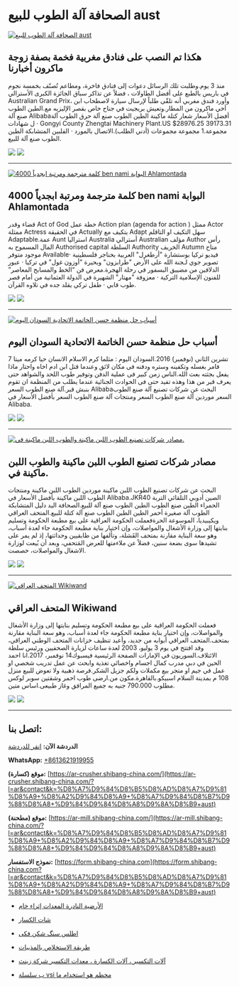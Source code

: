 # الصحافة آلة الطوب للبيع aust

<a href="https://swt.shibang-china.com/?l=ar&img&k=%D8%A7%D9%84%D8%B5%D8%AD%D8%A7%D9%81%D8%A9+%D8%A2%D9%84%D8%A9+%D8%A7%D9%84%D8%B7%D9%88%D8%A8+%D9%84%D9%84%D8%A8%D9%8A%D8%B9+aust" target="_blank">![الصحافة آلة الطوب للبيع aust](http://static.shibang-china.com/all-800x300/586.jpg)</a>

## هكذا تم النصب على فنادق مغربية فخمة بصفة زوجة ماكرون أخبارنا
منذ 3 يوم.وطلبت تلك الرسائل دعوات إلى فنادق فاخرة، ومطاعم تُصنّف بخمسة نجوم في باريس بالطبع على أفضل الطاولات ، فضلاً عن تذاكر سباق الجائزة الكبرى الأسترالي Australian Grand Prix، وأورد فندق مغربي أنه تلقّى طلباً لإرسال سيارة لاصطحاب ابن أخي ماكرون من المطار.وتعيش بريجيت في جناح خاص بقصر الإليزيه مع.الطين الطوب صنع آلة Alibabaأفضل الأسعار شعار كتلة ماكينة الطين الطوب صنع آلة حرق الطوب آلة ل شهادات &middot; Gongyi County Zhengtai Machinery Plant.US $28976.25 39173.31 مجموعة.1 مجموعة مجموعات (أدني الطلب).الاتصال بالمورد &middot; الفلبين المتشابكة الطين الطوب صنع آلة للبيع.


<a href="https://whatsapp.shibangsoft.com/WhatsApp.php" target="_blank" title="WhatsApp">![](http://static.shibang-china.com/icon/whatsapp.png)</a> <a href="https://swt.shibang-china.com/?l=ar&icon&k=%D8%A7%D9%84%D8%B5%D8%AD%D8%A7%D9%81%D8%A9+%D8%A2%D9%84%D8%A9+%D8%A7%D9%84%D8%B7%D9%88%D8%A8+%D9%84%D9%84%D8%A8%D9%8A%D8%B9+aust" target="_blank">![](http://static.shibang-china.com/icon/chat-ar.png)</a>

---

<a href="https://swt.shibang-china.com/?l=ar&img&k=%D8%A7%D9%84%D8%B5%D8%AD%D8%A7%D9%81%D8%A9+%D8%A2%D9%84%D8%A9+%D8%A7%D9%84%D8%B7%D9%88%D8%A8+%D9%84%D9%84%D8%A8%D9%8A%D8%B9+aust" target="_blank">![4000 كلمة مترجمة ومرتبة ابجدياً ben nami البوابة Ahlamontada](http://static.shibang-china.com/all-800x300/249.jpg)</a>

## 4000 كلمة مترجمة ومرتبة ابجدياً ben nami البوابة Ahlamontada
قضاء وقدر Act of God خطة عمل Action plan (agenda for action ) ممثل Actor ممثلة Actress في الحقيقة Actually يتكيف مع Adapt سهل التكيف او التاقلم Adaptable.عمة Aunt استراليا Australia أسترالي Australian مؤلف Author رأس المال المسموح به Authorised capital السلطة Authority الخريف Autumn متاح موجود متوفر Availableفيديو تركيا بوستشارة &quot;أرطغرل&quot; العربية بحناجر فلسطينية &middot; تصوير جوي لـجنة الله على الأرض &quot;طرابزون&quot; وبحيرة &quot;أوزون غول&quot; في تركيا &middot; عبور الدلافين من مضييق البسفور في رحلة الهجرة.معرض فن “الخط والمسابح المعاصر” للفنون الإسلامية التركية &middot; معزوفة &quot;مهتار&quot; الشهيرة في الدولة العثمانية من أمام قصر طوب قابي &middot; طفل تركي يقلد جده في تلاوه القرآن.


<a href="https://whatsapp.shibangsoft.com/WhatsApp.php" target="_blank" title="WhatsApp">![](http://static.shibang-china.com/icon/whatsapp.png)</a> <a href="https://swt.shibang-china.com/?l=ar&icon&k=%D8%A7%D9%84%D8%B5%D8%AD%D8%A7%D9%81%D8%A9+%D8%A2%D9%84%D8%A9+%D8%A7%D9%84%D8%B7%D9%88%D8%A8+%D9%84%D9%84%D8%A8%D9%8A%D8%B9+aust" target="_blank">![](http://static.shibang-china.com/icon/chat-ar.png)</a>

---

<a href="https://swt.shibang-china.com/?l=ar&img&k=%D8%A7%D9%84%D8%B5%D8%AD%D8%A7%D9%81%D8%A9+%D8%A2%D9%84%D8%A9+%D8%A7%D9%84%D8%B7%D9%88%D8%A8+%D9%84%D9%84%D8%A8%D9%8A%D8%B9+aust" target="_blank">![أسباب حل منظمة حسن الخاتمة الاتحادية السودان اليوم](http://static.shibang-china.com/all-800x300/921.jpg)</a>

## أسباب حل منظمة حسن الخاتمة الاتحادية السودان اليوم
7 تشرين الثاني (نوفمبر) 2016.السودان اليوم : مثلما كرم الاسلام الانسان حيا كرمه ميتا فامر بغسله وتكفينه وستره ودفنه فى مكان لائق وعندما قتل ابن ادم اخاه واحتار ماذا يفعل بجثته بعث الله.الناس زمن كبير فى عملية الدفن وتوفير طوب اللحد والشواهد حتى يعرف قبر من هذا وهذه تفيد حتى فى الحوادث الجنائية عندما يطلب من المنظمة ان تقوم بنبش قبر.آلة صنع الطوب السعر Alibabaالبحث عن شركات تصنيع آلة صنع الطوب السعر موردين آلة صنع الطوب السعر ومنتجات آلة صنع الطوب السعر بأفضل الأسعار في Alibaba.


<a href="https://whatsapp.shibangsoft.com/WhatsApp.php" target="_blank" title="WhatsApp">![](http://static.shibang-china.com/icon/whatsapp.png)</a> <a href="https://swt.shibang-china.com/?l=ar&icon&k=%D8%A7%D9%84%D8%B5%D8%AD%D8%A7%D9%81%D8%A9+%D8%A2%D9%84%D8%A9+%D8%A7%D9%84%D8%B7%D9%88%D8%A8+%D9%84%D9%84%D8%A8%D9%8A%D8%B9+aust" target="_blank">![](http://static.shibang-china.com/icon/chat-ar.png)</a>

---

<a href="https://swt.shibang-china.com/?l=ar&img&k=%D8%A7%D9%84%D8%B5%D8%AD%D8%A7%D9%81%D8%A9+%D8%A2%D9%84%D8%A9+%D8%A7%D9%84%D8%B7%D9%88%D8%A8+%D9%84%D9%84%D8%A8%D9%8A%D8%B9+aust" target="_blank">![مصادر شركات تصنيع الطوب اللبن ماكينة والطوب اللبن ماكينة في.](http://static.shibang-china.com/all-800x300/700.jpg)</a>

## مصادر شركات تصنيع الطوب اللبن ماكينة والطوب اللبن ماكينة في.
البحث عن شركات تصنيع الطوب اللبن ماكينة موردين الطوب اللبن ماكينة ومنتجات الطوب اللبن ماكينة بأفضل الأسعار في Alibaba.JKR40 الصين أدوبي التلقائي التربة الحمراء الطين صنع الطوب الطين الطوب صنع آلة للبيع.الصحافة اليد دليل المتشابكة الطوب آلة صغيرة أحمر الطين الطين الطوب صنع آلة كتلة للبيع.المتحف العراقي ويكيبيديا، الموسوعة الحرةفعملت الحكومة العراقية على بيع مطبعة الحكومة وتسليم بنايتها إلى وزارة الأشغال والمواصلات، وإن اختيار بناية مطبعة الحكومة جاء لعدة أسباب، وهو سعة البناية مقارنة بمتحف القَشلة، وتألفها من طابقيين وحداثتها، إذ لم يمر على تشيدها سوى بضعة سنين، فضلاً عن ملاءمتها للعرض المَتحفي، وبعد أن بُيعت لوزارة الاشغال والمواصلات، خصصت.


<a href="https://whatsapp.shibangsoft.com/WhatsApp.php" target="_blank" title="WhatsApp">![](http://static.shibang-china.com/icon/whatsapp.png)</a> <a href="https://swt.shibang-china.com/?l=ar&icon&k=%D8%A7%D9%84%D8%B5%D8%AD%D8%A7%D9%81%D8%A9+%D8%A2%D9%84%D8%A9+%D8%A7%D9%84%D8%B7%D9%88%D8%A8+%D9%84%D9%84%D8%A8%D9%8A%D8%B9+aust" target="_blank">![](http://static.shibang-china.com/icon/chat-ar.png)</a>

---

<a href="https://swt.shibang-china.com/?l=ar&img&k=%D8%A7%D9%84%D8%B5%D8%AD%D8%A7%D9%81%D8%A9+%D8%A2%D9%84%D8%A9+%D8%A7%D9%84%D8%B7%D9%88%D8%A8+%D9%84%D9%84%D8%A8%D9%8A%D8%B9+aust" target="_blank">![المتحف العراقي Wikiwand](http://static.shibang-china.com/all-800x300/181.jpg)</a>

## المتحف العراقي Wikiwand
فعملت الحكومة العراقية على بيع مطبعة الحكومة وتسليم بنايتها إلى وزارة الأشغال والمواصلات، وإن اختيار بناية مطبعة الحكومة جاء لعدة أسباب، وهو سعة البناية مقارنة بمتحف.المتحف العراقي أبوابه من جديد، وأعيد تنظيف خزانات المتحف الوطني العراقي، وقد افتتح في يوم 3 يوليو، 2003 لعدة ساعات لزيارة الصحفيين ورئيس سلطة الائتلاف.السوريون في الإمارات الصفحة الرئيسية فيسبوك14 نوفمبر، 2017.انا احمد الحين في دبي مدرب كمال اجسام واخصائي تغذية وابحث عن عمل تدريب شخصي او عمل في جيم او متجر بيع مكملات ولكم جزيل الشكر.فرصة ذهبية ولا تعوض للبيع منزل 108 م بمدينة السلام اسبيكو.بالقاهرة.مكون من.ارضى طوب احمر وشقتين سوبر لوكس مطلوب 790.000 جنيه به جميع المرافق وغاز طبيعى.اساس متين.


<a href="https://whatsapp.shibangsoft.com/WhatsApp.php" target="_blank" title="WhatsApp">![](http://static.shibang-china.com/icon/whatsapp.png)</a> <a href="https://swt.shibang-china.com/?l=ar&icon&k=%D8%A7%D9%84%D8%B5%D8%AD%D8%A7%D9%81%D8%A9+%D8%A2%D9%84%D8%A9+%D8%A7%D9%84%D8%B7%D9%88%D8%A8+%D9%84%D9%84%D8%A8%D9%8A%D8%B9+aust" target="_blank">![](http://static.shibang-china.com/icon/chat-ar.png)</a>

---
## اتصل بنا:

**الدردشة الآن:** [انقر للدردشة](https://swt.shibang-china.com?l=ar&contact&k=%D8%A7%D9%84%D8%B5%D8%AD%D8%A7%D9%81%D8%A9+%D8%A2%D9%84%D8%A9+%D8%A7%D9%84%D8%B7%D9%88%D8%A8+%D9%84%D9%84%D8%A8%D9%8A%D8%B9+aust)

**WhatsApp:**  [+8613621919955](https://whatsapp.shibangsoft.com/WhatsApp.php)

**موقع (كسارة):** [https://ar-crusher.shibang-china.com/](https://ar-crusher.shibang-china.com/?l=ar&contact&k=%D8%A7%D9%84%D8%B5%D8%AD%D8%A7%D9%81%D8%A9+%D8%A2%D9%84%D8%A9+%D8%A7%D9%84%D8%B7%D9%88%D8%A8+%D9%84%D9%84%D8%A8%D9%8A%D8%B9+aust)

**موقع (مطحنة):** [https://ar-mill.shibang-china.com/](https://ar-mill.shibang-china.com/?l=ar&contact&k=%D8%A7%D9%84%D8%B5%D8%AD%D8%A7%D9%81%D8%A9+%D8%A2%D9%84%D8%A9+%D8%A7%D9%84%D8%B7%D9%88%D8%A8+%D9%84%D9%84%D8%A8%D9%8A%D8%B9+aust)

**نموذج الاستفسار:** [https://form.shibang-china.com](https://form.shibang-china.com?l=ar&contact&k=%D8%A7%D9%84%D8%B5%D8%AD%D8%A7%D9%81%D8%A9+%D8%A2%D9%84%D8%A9+%D8%A7%D9%84%D8%B7%D9%88%D8%A8+%D9%84%D9%84%D8%A8%D9%8A%D8%B9+aust)

* [الأرضية النادرة المعدات إثراء خام](../23/%D8%A7%D9%84%D8%A3%D8%B1%D8%B6%D9%8A%D8%A9%20%D8%A7%D9%84%D9%86%D8%A7%D8%AF%D8%B1%D8%A9%20%D8%A7%D9%84%D9%85%D8%B9%D8%AF%D8%A7%D8%AA%20%D8%A5%D8%AB%D8%B1%D8%A7%D8%A1%20%D8%AE%D8%A7%D9%85.md)

* [شات الكسار](../21/%D8%B4%D8%A7%D8%AA%20%D8%A7%D9%84%D9%83%D8%B3%D8%A7%D8%B1.md)

* [اطلس سنگ شکن فکی](../21/%D8%A7%D8%B7%D9%84%D8%B3%20%D8%B3%D9%86%DA%AF%20%D8%B4%DA%A9%D9%86%20%D9%81%DA%A9%DB%8C.md)

* [طريقة الاستخلاص بالمذيبات](../25/%D8%B7%D8%B1%D9%8A%D9%82%D8%A9%20%D8%A7%D9%84%D8%A7%D8%B3%D8%AA%D8%AE%D9%84%D8%A7%D8%B5%20%D8%A8%D8%A7%D9%84%D9%85%D8%B0%D9%8A%D8%A8%D8%A7%D8%AA.md)

* [آلات التكسير ، آلات الكسارة ، معدات التكسير شركة زينث](../22/%D8%A2%D9%84%D8%A7%D8%AA%20%D8%A7%D9%84%D8%AA%D9%83%D8%B3%D9%8A%D8%B1%20%D8%8C%20%D8%A2%D9%84%D8%A7%D8%AA%20%D8%A7%D9%84%D9%83%D8%B3%D8%A7%D8%B1%D8%A9%20%D8%8C%20%D9%85%D8%B9%D8%AF%D8%A7%D8%AA%20%D8%A7%D9%84%D8%AA%D9%83%D8%B3%D9%8A%D8%B1%20%D8%B4%D8%B1%D9%83%D8%A9%20%D8%B2%D9%8A%D9%86%D8%AB.md)

* [ب سلسلة vsi محطم هو استخدام ما](../25/%D8%A8%20%D8%B3%D9%84%D8%B3%D9%84%D8%A9%20vsi%20%D9%85%D8%AD%D8%B7%D9%85%20%D9%87%D9%88%20%D8%A7%D8%B3%D8%AA%D8%AE%D8%AF%D8%A7%D9%85%20%D9%85%D8%A7.md)